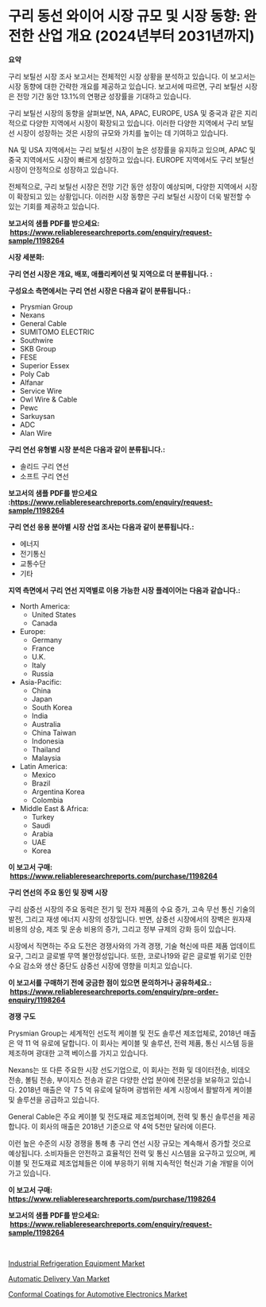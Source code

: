 <p><h1>구리 동선 와이어 시장 규모 및 시장 동향: 완전한 산업 개요 (2024년부터 2031년까지)</h1></p><p><strong>요약</strong></p>
<p><p>구리 보틸선 시장 조사 보고서는 전체적인 시장 상황을 분석하고 있습니다. 이 보고서는 시장 동향에 대한 간략한 개요를 제공하고 있습니다. 보고서에 따르면, 구리 보틸선 시장은 전망 기간 동안 13.1%의 연평균 성장률을 기대하고 있습니다.</p><p>구리 보틸선 시장의 동향을 살펴보면, NA, APAC, EUROPE, USA 및 중국과 같은 지리적으로 다양한 지역에서 시장이 확장되고 있습니다. 이러한 다양한 지역에서 구리 보틸선 시장이 성장하는 것은 시장의 규모와 가치를 높이는 데 기여하고 있습니다.</p><p>NA 및 USA 지역에서는 구리 보틸선 시장이 높은 성장률을 유지하고 있으며, APAC 및 중국 지역에서도 시장이 빠르게 성장하고 있습니다. EUROPE 지역에서도 구리 보틸선 시장이 안정적으로 성장하고 있습니다.</p><p>전체적으로, 구리 보틸선 시장은 전망 기간 동안 성장이 예상되며, 다양한 지역에서 시장이 확장되고 있는 상황입니다. 이러한 시장 동향은 구리 보틸선 시장이 더욱 발전할 수 있는 기회를 제공하고 있습니다.</p></p>
<p><strong>보고서의 샘플 PDF를 받으세요: &nbsp;<a href="https://www.reliableresearchreports.com/enquiry/request-sample/1198264">https://www.reliableresearchreports.com/enquiry/request-sample/1198264</a></strong></p>
<p><strong>시장 세분화:</strong></p>
<p><strong> 구리 연선 시장은 개요, 배포, 애플리케이션 및 지역으로 더 분류됩니다. :</strong></p>
<p><strong>구성요소 측면에서는 구리 연선 시장은 다음과 같이 분류됩니다.:</strong></p>
<p><ul><li>Prysmian Group</li><li>Nexans</li><li>General Cable</li><li>SUMITOMO ELECTRIC</li><li>Southwire</li><li>SKB Group</li><li>FESE</li><li>Superior Essex</li><li>Poly Cab</li><li>Alfanar</li><li>Service Wire</li><li>Owl Wire & Cable</li><li>Pewc</li><li>Sarkuysan</li><li>ADC</li><li>Alan Wire</li></ul></p>
<p><strong> 구리 연선 유형별 시장 분석은 다음과 같이 분류됩니다.:</strong></p>
<p><ul><li>솔리드 구리 연선</li><li>소프트 구리 연선</li></ul></p>
<p><strong>보고서의 샘플 PDF를 받으세요 :<a href="https://www.reliableresearchreports.com/enquiry/request-sample/1198264">https://www.reliableresearchreports.com/enquiry/request-sample/1198264</a></strong></p>
<p><strong> 구리 연선 응용 분야별 시장 산업 조사는 다음과 같이 분류됩니다.:</strong></p>
<p><ul><li>에너지</li><li>전기통신</li><li>교통수단</li><li>기타</li></ul></p>
<p><strong>지역 측면에서 구리 연선 지역별로 이용 가능한 시장 플레이어는 다음과 같습니다.:</strong></p>
<p><ul>
    <li>
        North America:
        <ul>
            <li>United States</li>
            <li>Canada</li>
        </ul>
    </li>
    <li>
        Europe:
        <ul>
            <li>Germany</li>
            <li>France</li>
            <li>U.K.</li>
            <li>Italy</li>
            <li>Russia</li>
        </ul>
    </li>
    <li>
        Asia-Pacific:
        <ul>
            <li>China</li>
            <li>Japan</li>
            <li>South Korea</li>
            <li>India</li>
            <li>Australia</li>
            <li>China Taiwan</li>
            <li>Indonesia</li>
            <li>Thailand</li>
            <li>Malaysia</li>
        </ul>
    </li>
    <li>
        Latin America:
        <ul>
            <li>Mexico</li>
            <li>Brazil</li>
            <li>Argentina Korea</li>
            <li>Colombia</li>
        </ul>
    </li>
    <li>
        Middle East & Africa:
        <ul>
            <li>Turkey</li>
            <li>Saudi</li>
            <li>Arabia</li>
            <li>UAE</li>
            <li>Korea</li>
        </ul>
    </li>
    </ul></p>
<p><strong>이 보고서 구매: &nbsp;<a href="https://www.reliableresearchreports.com/purchase/1198264">https://www.reliableresearchreports.com/purchase/1198264</a></strong></p>
<p><strong>구리 연선의 주요 동인 및 장벽 시장</strong></p>
<p><p>구리 삼중선 시장의 주요 동력은 전기 및 전자 제품의 수요 증가, 고속 무선 통신 기술의 발전, 그리고 재생 에너지 시장의 성장입니다. 반면, 삼중선 시장에서의 장벽은 원자재 비용의 상승, 제조 및 운송 비용의 증가, 그리고 정부 규제의 강화 등이 있습니다.</p><p>시장에서 직면하는 주요 도전은 경쟁사와의 가격 경쟁, 기술 혁신에 따른 제품 업데이트 요구, 그리고 글로벌 무역 불안정성입니다. 또한, 코로나19와 같은 글로벌 위기로 인한 수요 감소와 생산 중단도 삼중선 시장에 영향을 미치고 있습니다.</p></p>
<p><strong>이 보고서를 구매하기 전에 궁금한 점이 있으면 문의하거나 공유하세요.: &nbsp;<a href="https://www.reliableresearchreports.com/enquiry/pre-order-enquiry/1198264">https://www.reliableresearchreports.com/enquiry/pre-order-enquiry/1198264</a></strong></p>
<p><strong>경쟁 구도</strong></p>
<p><p>Prysmian Group는 세계적인 선도적 케이블 및 전도 솔루션 제조업체로, 2018년 매출은 약 11 억 유로에 달합니다. 이 회사는 케이블 및 솔루션, 전력 제품, 통신 시스템 등을 제조하며 광대한 고객 베이스를 가지고 있습니다.</p><p>Nexans는 또 다른 주요한 시장 선도기업으로, 이 회사는 전화 및 데이터전송, 비데오 전송, 볼팀 전송, 부이지스 전송과 같은 다양한 산업 분야에 전문성을 보유하고 있습니다. 2018년 매출은 약 ７5 억 유로에 달하며 광범위한 세계 시장에서 활발하게 케이블 및 솔루션을 공급하고 있습니다.</p><p>General Cable은 주요 케이블 및 전도재료 제조업체이며, 전력 및 통신 솔루션을 제공합니다. 이 회사의 매출은 2018년 기준으로 약 4억 5천만 달러에 이른다.</p><p>이런 높은 수준의 시장 경쟁을 통해 총 구리 연선 시장 규모는 계속해서 증가할 것으로 예상됩니다. 소비자들은 안전하고 효율적인 전력 및 통신 시스템을 요구하고 있으며, 케이블 및 전도재료 제조업체들은 이에 부응하기 위해 지속적인 혁신과 기술 개발을 이어가고 있습니다.</p></p>
<p><strong>이 보고서 구매: &nbsp; <a href="https://www.reliableresearchreports.com/purchase/1198264">https://www.reliableresearchreports.com/purchase/1198264</a></strong></p>
<p><strong>보고서의 샘플 PDF를 받으세요: &nbsp;<a href="https://www.reliableresearchreports.com/enquiry/request-sample/1198264">https://www.reliableresearchreports.com/enquiry/request-sample/1198264</a></strong><strong></strong></p>
<p>&nbsp;</p>
<p><p><a href="https://view.publitas.com/reportprime-1/industrial-refrigeration-equipment-market-growth-market-trends-covid-19-impact-and-forecasts-for-period-from-2023-2030/">Industrial Refrigeration Equipment Market</a></p><p><a href="https://github.com/Glendatilghmankmgz0rbhwpy/Market-Research-Report-List-1/blob/main/automatic-delivery-van-market.md">Automatic Delivery Van Market</a></p><p><a href="https://view.publitas.com/reportprime-1/conformal-coatings-for-automotive-electronics-market-size-and-examines-its-market-scope-with-a-primary-focus-on-growth-opportunities-and-forecasted-trends-spanning-from-2023-to-2030/">Conformal Coatings for Automotive Electronics Market</a></p></p>